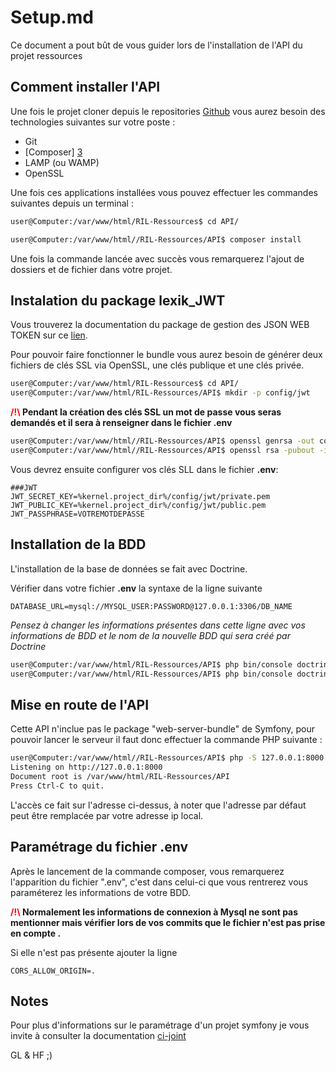 Setup.md
========================
Ce document a pout bût de vous guider lors de l'installation de l'API du projet ressources

Comment installer l'API
--------------

Une fois le projet cloner depuis le repositories [Github][1] vous aurez besoin des technologies suivantes sur votre poste :

- Git
- [Composer] [3]
- LAMP (ou WAMP)
- OpenSSL

Une fois ces applications installées vous pouvez effectuer les commandes suivantes depuis un terminal :

```bash
user@Computer:/var/www/html/RIL-Ressources$ cd API/

user@Computer:/var/www/html//RIL-Ressources/API$ composer install
```

Une fois la commande lancée avec succès vous remarquerez l'ajout de dossiers et de fichier dans votre projet.

Instalation du package lexik_JWT
--------------
Vous trouverez la documentation du package de gestion des JSON WEB TOKEN sur ce [lien][5].

Pour pouvoir faire fonctionner le bundle vous aurez besoin de générer deux fichiers de clés SSL via OpenSSL, une clés publique et une clés privée.

```bash
user@Computer:/var/www/html/RIL-Ressources$ cd API/
user@Computer:/var/www/html/RIL-Ressources/API$ mkdir -p config/jwt
```
**<span style="color:red">/!\ </span> Pendant la création des clés SSL un mot de passe vous seras demandés et il sera à renseigner dans le fichier .env**

```bash
user@Computer:/var/www/html//RIL-Ressources/API$ openssl genrsa -out config/jwt/private.pem -aes256 4096
user@Computer:/var/www/html//RIL-Ressources/API$ openssl rsa -pubout -in config/jwt/private.pem -out config/jwt/public.pem
```

Vous devrez ensuite configurer vos clés SLL dans le fichier __.env__:

``` dotenv
###JWT
JWT_SECRET_KEY=%kernel.project_dir%/config/jwt/private.pem
JWT_PUBLIC_KEY=%kernel.project_dir%/config/jwt/public.pem
JWT_PASSPHRASE=VOTREMOTDEPASSE
```

Installation de la BDD
--------------

L'installation de la base de données se fait avec Doctrine.

Vérifier dans votre fichier **.env** la syntaxe de la ligne suivante
```dotenv
DATABASE_URL=mysql://MYSQL_USER:PASSWORD@127.0.0.1:3306/DB_NAME
```
_Pensez à changer les informations présentes dans cette ligne avec vos informations de BDD et le 
nom de la nouvelle BDD qui sera créé par Doctrine_

```bash
user@Computer:/var/www/html/RIL-Ressources/API$ php bin/console doctrine:dabatase:create
user@Computer:/var/www/html/RIL-Ressources/API$ php bin/console doctrine:schema:update --force
```



Mise en route de l'API
--------------
Cette API n'inclue pas le package "web-server-bundle" de Symfony, pour pouvoir lancer le serveur il faut donc effectuer la commande PHP suivante :

```bash
user@Computer:/var/www/html//RIL-Ressources/API$ php -S 127.0.0.1:8000 -t public/
Listening on http://127.0.0.1:8000
Document root is /var/www/html/RIL-Ressources/API
Press Ctrl-C to quit.
```
L'accès ce fait sur l'adresse ci-dessus, à noter que l'adresse par défaut peut être remplacée par votre adresse ip local.

Paramétrage du fichier .env
--------------
Après le lancement de la commande composer, vous remarquerez l'apparition du fichier ".env", c'est dans celui-ci que vous rentrerez vous paraméterez les informations de votre BDD.

**<span style="color:red">/!\ </span>Normalement les informations de connexion à Mysql ne sont pas mentionner mais vérifier lors de vos commits que le fichier n'est pas prise en compte .**

Si elle n'est pas présente ajouter la ligne 
```dotenv
CORS_ALLOW_ORIGIN=.
```

Notes
--------------
Pour plus d'informations sur le paramétrage d'un projet symfony je vous invite à consulter la documentation [ci-joint][4]

GL & HF ;)

[1]:  https://github.com/Tleard/RIL-Ressources
[2]:  https://www.gitkraken.com/
[3]:  https://getcomposer.org/
[4]:  https://symfony.com/doc/current/setup.html
[5]:  https://github.com/lexik/LexikJWTAuthenticationBundle/blob/master/Resources/doc/index.md#installation


